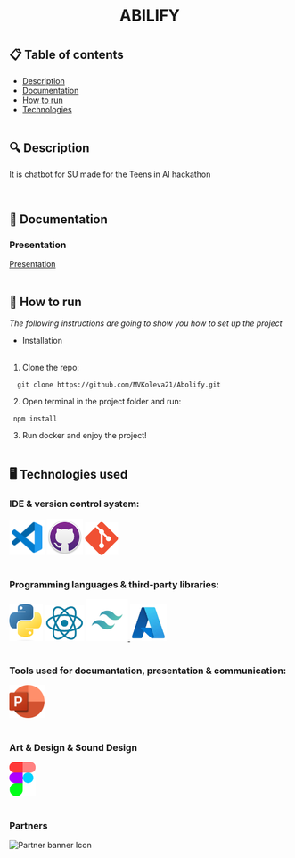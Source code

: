 <h1 align="center"> ABILIFY <h1>

## 📋 Table of contents
  - [Description](#description)
  - [Documentation](#docs)
  - [How to run](#install)
  - [Technologies](#technologies)
<br></br>
## 🔍 Description <a name="description"></a>
<p> It is chatbot for SU made for the Teens in AI hackathon  </p>
<br>

## 📃 Documentation <a name="docs"></a>

### Presentation
[Presentation](https://codingburgas-my.sharepoint.com/:p:/g/personal/mvkoleva21_codingburgas_bg/EXDTENnc0pJKmdq5qhT436EBgybBAoMOYnMjnvx7JPBxRQ?e=H9lu6Q)
<br></br>
## 🚀 How to run <a name="install"></a>
*The following instructions are going to show you how to set up the project*

- Installation
<br></br>
1. Clone the repo:
```
  git clone https://github.com/MVKoleva21/Abolify.git
```
    
2. Open terminal in the project folder and run:
```
 npm install
```

3. Run docker and enjoy the project!
<br></br>
## 🖥️ Technologies used <a name="technologies"></a>

### IDE & version control system:

<a href="https://code.visualstudio.com/"><img src="/assets/icons/vsCode-icon.png" alt="vs code" width="63"/></a>
<a href="https://github.com/"><img src="/assets/icons/gitHubIcon.png" alt="GitHub Icon" width="65"/></a>
<a href="https://git-scm.com/"><img src="/assets/icons/gitIcon.png" alt="Git" width="59"/></a>
<br></br>
### Programming languages & third-party libraries:

</a>

<a href="https:://python.org"> <img src="/assets/icons/pythonIcon.png" alt="premake Icon" width="60"/></a>
<a href="https://react.dev"> <img src="/assets/icons/ReactIcon.png" alt="React Icon" width="70"/></a>
<a href="https://tailwindcss.com"> <img src="/assets/icons/TailwindCSS Icon.png" alt="TailWindCSS Icon" width="75"/> </a>
<a href="https://www.api.video"> <img src="/assets/icons/Azure Icon.png" alt="Azure Icon" width="65"/> </a>
<br></br>
### Tools used for documantation, presentation & communication:

<a href="https://www.microsoft.com/en-ww/microsoft-365/powerpoint"><img src="/assets/icons/powerPointIcon.png" alt="PowerPoint Icon" width="63"/></a>
<br></br>
### Art & Design & Sound Design
<a href="https://www.figma.com/"><img src="/assets/icons/figmaIcon.png" alt="Figma Icon" width="47"/></a>
<br></br>
### Partners
<img src="/assets/Partner banner.png" alt="Partner banner Icon" width="70"/></a>
